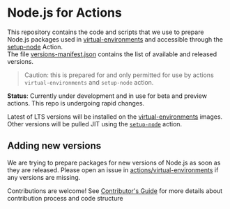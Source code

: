 # Node.js for Actions
This repository contains the code and scripts that we use to prepare Node.js packages used in [virtual-environments](https://github.com/actions/virtual-environments) and accessible through the [setup-node](https://github.com/actions/setup-node) Action.  
The file [versions-manifest.json](./versions-manifest.json) contains the list of available and released versions.  

> Caution: this is prepared for and only permitted for use by actions `virtual-environments` and `setup-node` action.

**Status**: Currently under development and in use for beta and preview actions.  This repo is undergoing rapid changes.

Latest of LTS versions will be installed on the [virtual-environments](https://github.com/actions/virtual-environments) images. Other versions will be pulled JIT using the [`setup-node`](https://github.com/actions/setup-node) action.

## Adding new versions
We are trying to prepare packages for new versions of Node.js as soon as they are released. Please open an issue in [actions/virtual-environments](https://github.com/actions/virtual-environments) if any versions are missing.

Contributions are welcome! See [Contributor's Guide](./CONTRIBUTING.md) for more details about contribution process and code structure
